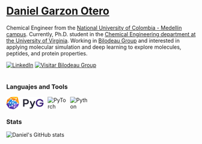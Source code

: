 # [Daniel Garzon Otero ](https://www.linkedin.com/in/daniel-eduardo-garz%C3%B3n-otero-352b29170/)

Chemical Engineer from the [National University of Colombia - Medellin campus](https://medellin.unal.edu.co/). 
Currently, Ph.D. student in the [Chemical Engineering department at the University of Virginia](https://engineering.virginia.edu/departments/chemical-engineering). Working in [Bilodeau Group](https://bilodeau-group.com/) and interested in applying molecular simulation and deep learning to explore molecules, peptides, and protein properties.

[![LinkedIn](https://img.shields.io/badge/LinkedIn-Profile-blue?style=for-the-badge&logo=linkedin)]([https://www.linkedin.com/in/tu-usuario-de-linkedin/](https://www.linkedin.com/in/daniel-eduardo-garz%C3%B3n-otero-352b29170/))
[![Visitar Bilodeau Group](https://img.shields.io/badge/Bilodeau%20Group-Website-brightgreen?style=for-the-badge)](https://bilodeau-group.com/)

#

### Languajes and Tools

<img align="left" alt="PyTorch Geometric" width="100px" style="padding-right: 10px;" src="https://raw.githubusercontent.com/pyg-team/pyg_sphinx_theme/master/pyg_sphinx_theme/static/img/pyg_logo_text.svg?sanitize=true"/>
<img align="left" alt="PyTorch" width="50px" style="padding-right: 10px;" src="https://cdn.jsdelivr.net/gh/devicons/devicon/icons/pytorch/pytorch-original.svg"/>
<img align="left" alt="Python" width="50px" style="padding-right: 10px;" src="https://cdn.jsdelivr.net/gh/devicons/devicon/icons/python/python-original.svg"/>
<br />

#


### Stats

![Daniel's GitHub stats](https://github-readme-stats.vercel.app/api?username=danielgarzonotero&show_icons=true&theme=gotham)
